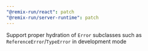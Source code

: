 ```yaml
---
"@remix-run/react": patch
"@remix-run/server-runtime": patch
---
```


Support proper hydration of `Error` subclasses such as `ReferenceError`/`TypeError` in development mode
